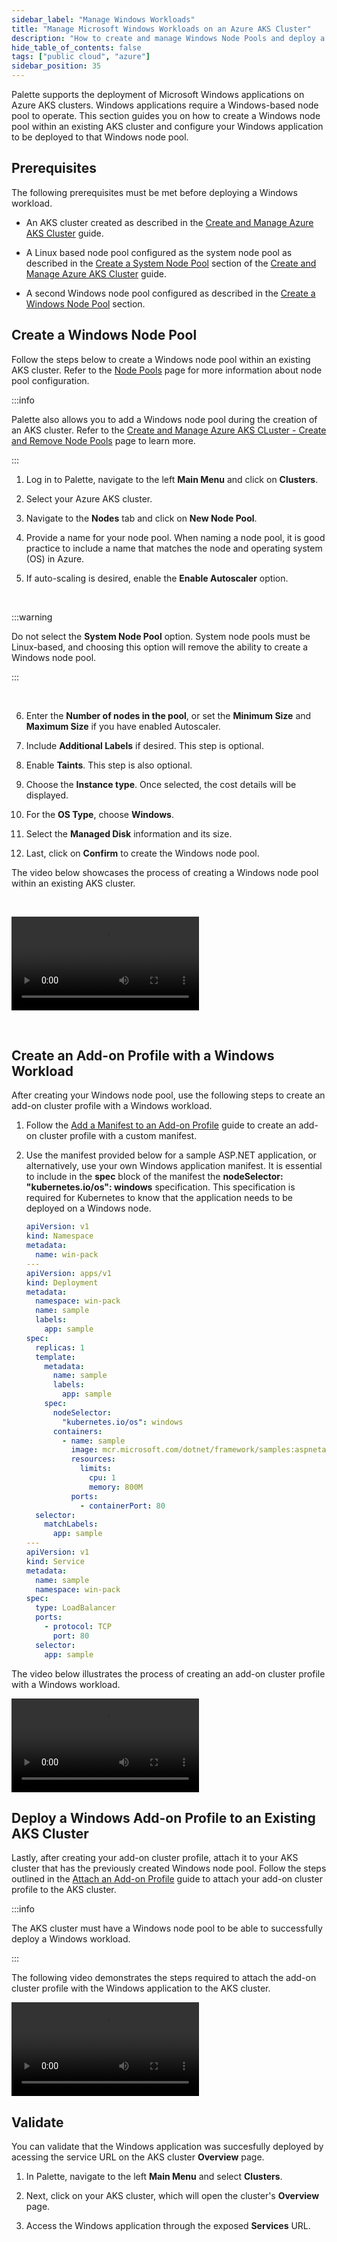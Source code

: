 ```yaml
---
sidebar_label: "Manage Windows Workloads"
title: "Manage Microsoft Windows Workloads on an Azure AKS Cluster"
description: "How to create and manage Windows Node Pools and deploy a Windows based application"
hide_table_of_contents: false
tags: ["public cloud", "azure"]
sidebar_position: 35
---
```


Palette supports the deployment of Microsoft Windows applications on Azure AKS clusters. Windows applications require a
Windows-based node pool to operate. This section guides you on how to create a Windows node pool within an existing AKS
cluster and configure your Windows application to be deployed to that Windows node pool.

## Prerequisites

The following prerequisites must be met before deploying a Windows workload.

- An AKS cluster created as described in the [Create and Manage Azure AKS Cluster](./aks.md) guide.

- A Linux based node pool configured as the system node pool as described in the
  [Create a System Node Pool](./aks#create-a-system-node-pool) section of the
  [Create and Manage Azure AKS Cluster](./aks.md) guide.

- A second Windows node pool configured as described in the [Create a Windows Node Pool](#create-a-windows-node-pool)
  section.

## Create a Windows Node Pool

Follow the steps below to create a Windows node pool within an existing AKS cluster. Refer to the
[Node Pools](../../cluster-management/node-pool.md) page for more information about node pool configuration.

:::info

Palette also allows you to add a Windows node pool during the creation of an AKS cluster. Refer to the
[Create and Manage Azure AKS CLuster - Create and Remove Node Pools](./aks#create-and-remove-node-pools) page to learn
more.

:::

1. Log in to Palette, navigate to the left **Main Menu** and click on **Clusters**.

2. Select your Azure AKS cluster.

3. Navigate to the **Nodes** tab and click on **New Node Pool**.

4. Provide a name for your node pool. When naming a node pool, it is good practice to include a name that matches the
   node and operating system (OS) in Azure.

5. If auto-scaling is desired, enable the **Enable Autoscaler** option.

<br />

:::warning

Do not select the **System Node Pool** option. System node pools must be Linux-based, and choosing this option will
remove the ability to create a Windows node pool.

:::

<br />

6. Enter the **Number of nodes in the pool**, or set the **Minimum Size** and **Maximum Size** if you have enabled
   Autoscaler.

7. Include **Additional Labels** if desired. This step is optional.

8. Enable **Taints**. This step is also optional.

9. Choose the **Instance type**. Once selected, the cost details will be displayed.

10. For the **OS Type**, choose **Windows**.

11. Select the **Managed Disk** information and its size.

12. Last, click on **Confirm** to create the Windows node pool.

The video below showcases the process of creating a Windows node pool within an existing AKS cluster.

<br />

<Video title="add-windows-node-pool" src="/videos/clusters/public-cloud/azure/add-windows-node-pool.mp4"></Video>

<br />

## Create an Add-on Profile with a Windows Workload

After creating your Windows node pool, use the following steps to create an add-on cluster profile with a Windows
workload.

1. Follow the
   [Add a Manifest to an Add-on Profile](../../../profiles/cluster-profiles/create-cluster-profiles/create-addon-profile/create-manifest-addon.md#add-manifest-to-add-on-profile)
   guide to create an add-on cluster profile with a custom manifest.

2. Use the manifest provided below for a sample ASP.NET application, or alternatively, use your own Windows application
   manifest. It is essential to include in the **spec** block of the manifest the **nodeSelector: "kubernetes.io/os":
   windows** specification. This specification is required for Kubernetes to know that the application needs to be
   deployed on a Windows node.

   ```yaml
   apiVersion: v1
   kind: Namespace
   metadata:
     name: win-pack
   ---
   apiVersion: apps/v1
   kind: Deployment
   metadata:
     namespace: win-pack
     name: sample
     labels:
       app: sample
   spec:
     replicas: 1
     template:
       metadata:
         name: sample
         labels:
           app: sample
       spec:
         nodeSelector:
           "kubernetes.io/os": windows
         containers:
           - name: sample
             image: mcr.microsoft.com/dotnet/framework/samples:aspnetapp
             resources:
               limits:
                 cpu: 1
                 memory: 800M
             ports:
               - containerPort: 80
     selector:
       matchLabels:
         app: sample
   ---
   apiVersion: v1
   kind: Service
   metadata:
     name: sample
     namespace: win-pack
   spec:
     type: LoadBalancer
     ports:
       - protocol: TCP
         port: 80
     selector:
       app: sample
   ```

The video below illustrates the process of creating an add-on cluster profile with a Windows workload.

<Video title="add-win-profile" src="/videos/clusters/public-cloud/azure/add-win-profile.mp4"></Video>

## Deploy a Windows Add-on Profile to an Existing AKS Cluster

Lastly, after creating your add-on cluster profile, attach it to your AKS cluster that has the previously created
Windows node pool. Follow the steps outlined in the
[Attach an Add-on Profile](../../../clusters/imported-clusters/attach-add-on-profile.md#attach-an-add-on-profile) guide
to attach your add-on cluster profile to the AKS cluster.

:::info

The AKS cluster must have a Windows node pool to be able to successfully deploy a Windows workload.

:::

The following video demonstrates the steps required to attach the add-on cluster profile with the Windows application to
the AKS cluster.

<Video title="deploy-windows-pack" src="/videos/clusters/public-cloud/azure/deploy-windows-pack.mp4"></Video>

## Validate

You can validate that the Windows application was succesfully deployed by acessing the service URL on the AKS cluster
**Overview** page.

1. In Palette, navigate to the left **Main Menu** and select **Clusters**.

2. Next, click on your AKS cluster, which will open the cluster's **Overview** page.

3. Access the Windows application through the exposed **Services** URL.
